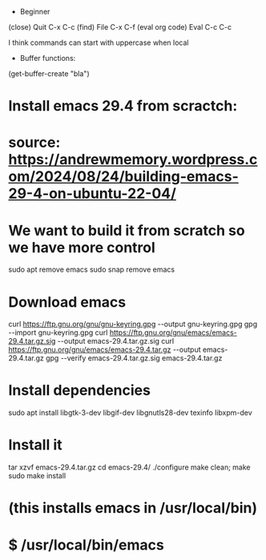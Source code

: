* Beginner

(close) Quit C-x C-c
(find) File C-x C-f
(eval org code) Eval C-c C-c

I think commands can start with uppercase when local

* Buffer functions:

(get-buffer-create "bla")


# Install emacs 29.4 from scractch:
# source: https://andrewmemory.wordpress.com/2024/08/24/building-emacs-29-4-on-ubuntu-22-04/

# We want to build it from scratch so we have more control
sudo apt remove emacs
sudo snap remove emacs
# Download emacs
curl https://ftp.gnu.org/gnu/gnu-keyring.gpg --output gnu-keyring.gpg
gpg --import gnu-keyring.gpg
curl https://ftp.gnu.org/gnu/emacs/emacs-29.4.tar.gz.sig --output emacs-29.4.tar.gz.sig
curl https://ftp.gnu.org/gnu/emacs/emacs-29.4.tar.gz --output emacs-29.4.tar.gz
gpg --verify emacs-29.4.tar.gz.sig emacs-29.4.tar.gz

# Install dependencies
sudo apt install libgtk-3-dev libgif-dev libgnutls28-dev texinfo libxpm-dev

# Install it
tar xzvf emacs-29.4.tar.gz
cd emacs-29.4/
./configure
make clean; make
sudo make install
# (this installs emacs in /usr/local/bin)
# $ /usr/local/bin/emacs
